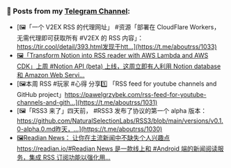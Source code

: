 ### 📰 Posts from my [Telegram Channel](https://t.me/s/aboutrss):
<!-- BLOG-POST-LIST:START -->
- [🖼「一个 V2EX RSS 的代理网址」 #资源「部署在 CloudFlare Workers，无需代理即可获取所有 #V2EX 的 RSS 内容」：https://tir.cool/detail/393.html发现于htt...](https://t.me/aboutrss/1033)
- [🖼「Transform Notion into RSS reader with AWS Lambda and AWS CDK」上周 #Notion API (beta) 上线，这周立即有人利用 Notion database 和 Amazon Web Servi...](https://t.me/aboutrss/1032)
- [🖼本周 RSS #玩家 #心得 分享1️⃣ 「RSS feed for youtube channels and GitHub project」https://pawelgrzybek.com/rss-feed-for-youtube-channels-and-gith...](https://t.me/aboutrss/1031)
- [🖼「RSS3 来了」四天前， #RSS3 发布了协议的第一个 alpha 版本：https://github.com/NaturalSelectionLabs/RSS3/blob/main/versions/v0.1.0-alpha.0.md昨天，...](https://t.me/aboutrss/1030)
- [🖼Readian News： 让你在主流新闻中不缺失个人兴趣点https://readian.io/#Readian News 是一款线上和 #Android 端的新闻阅读服务，集成 RSS 订阅功能以强化用...](https://t.me/aboutrss/1029)
<!-- BLOG-POST-LIST:END -->

<!--
**AboutRSS/AboutRSS** is a ✨ _special_ ✨ repository because its `README.md` (this file) appears on your GitHub profile.

Here are some ideas to get you started:

- 🔭 I’m currently working on ...
- 🌱 I’m currently learning ...
- 👯 I’m looking to collaborate on ...
- 🤔 I’m looking for help with ...
- 💬 Ask me about ...
- 📫 How to reach me: ...
- 😄 Pronouns: ...
- ⚡ Fun fact: ...
-->
